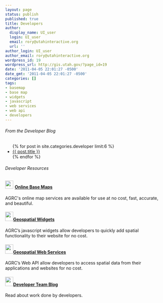 ```yaml
---
layout: page
status: publish
published: true
title: Developers
author:
  display_name: UI_user
  login: UI_user
  email: rory@utahinteractive.org
  url: ''
author_login: UI_user
author_email: rory@utahinteractive.org
wordpress_id: 19
wordpress_url: http://gis.utah.gov/?page_id=19
date: '2011-04-05 22:01:27 -0500'
date_gmt: '2011-04-05 22:01:27 -0500'
categories: []
tags:
- basemap
- base map
- widgets
- javascript
- web services
- web api
- developers
---
```

<h6>From the Developer Blog</h6>

<ul>
{% for post in site.categories.developer limit:6 %}
    <li><a href="{{ post.url }}">{{ post.title }}</a></li>
{% endfor %}
</ul>

<h6>Developer Resources</h6>
<h4><img class="alignleft size-full wp-image-61" style="margin-right: 5px;" title="map" src="http://gis.utah.gov/wp-content/uploads/map.png" alt="" width="26" height="26" /><a href="{{  "base-maps" | prepend: site.baseurl }}" title="Online Base Maps">Online Base Maps</a></h4>
<p>AGRC's online map services are available for use at no cost, fast, accurate, and beautiful.</p>
<h4><img class="alignleft size-full wp-image-5185" title="widget" src="http://gis.utah.gov/wp-content/uploads/widget.png" alt="" width="26" height="30" /><a href="{{"widgets" | prepend: site.baseurl}}" title="Geospatial Widgets">Geospatial Widgets</a></h4>
<p>AGRC’s javascript widgets allow developers to quickly add spatial functionality to their website for no cost.</p>
<h4><img class="alignleft size-full wp-image-5187" title="geowebservices" src="http://gis.utah.gov/wp-content/uploads/geowebservices.png" alt="" width="26" height="30" /><a href="{{"web-services" | prepend: site.baseurl}}" title="Geospatial Web Services">Geospatial Web Services</a></h4>
<p>AGRC’s Web API allow developers to access spatial data from their applications and websites for no cost.</p>
<h4><img class="alignleft size-full wp-image-5188" title="devblog" src="http://gis.utah.gov/wp-content/uploads/devblog.png" alt="" width="26" height="30" /><a href="{{"blog" | prepend: site.baseurl }}">Developer Team Blog</a></h4>
<p>Read about work done by developers.</p>
